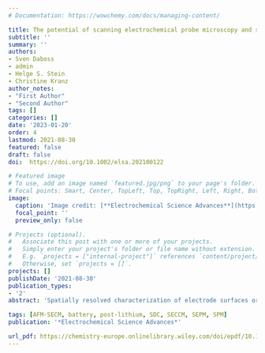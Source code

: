 ```yaml
---
# Documentation: https://wowchemy.com/docs/managing-content/

title: The potential of scanning electrochemical probe microscopy and scanning droplet cells in battery research
subtitle: ''
summary: ''
authors:
- Sven Daboss
- admin
- Helge S. Stein
- Christine Kranz
author_notes:
- "First Author"
- "Second Author"
tags: []
categories: []
date: '2023-01-20'
order: 4
lastmod: 2021-08-30
featured: false
draft: false
doi:  https://doi.org/10.1002/elsa.202100122

# Featured image
# To use, add an image named `featured.jpg/png` to your page's folder.
# Focal points: Smart, Center, TopLeft, Top, TopRight, Left, Right, BottomLeft, Bottom, BottomRight.
image:
  caption: 'Image credit: [**Electrochemical Science Advances**](https://chemistry-europe.onlinelibrary.wiley.com/doi/full/10.1002/elsa.202100122)'
  focal_point: ''
  preview_only: false

# Projects (optional).
#   Associate this post with one or more of your projects.
#   Simply enter your project's folder or file name without extension.
#   E.g. `projects = ["internal-project"]` references `content/project/deep-learning/index.md`.
#   Otherwise, set `projects = []`.
projects: []
publishDate: '2021-08-30'
publication_types:
- '2'
abstract: 'Spatially resolved characterization of electrode surfaces or electrode–electrolyte interfaces is of fundamental interest in battery research to unravel the complex underlying physicochemical processes. Scanning probe microscopy (SPM) techniques and derived methods have recently gained importance in in situ or operando studies of battery electrodes. This minireview provides an overview on well-established and advanced SPM methods such as scanning electrochemical cell microscopy (SECCM) and hybrid atomic force microscopy–scanning electrochemical microscopy (AFM-SECM) and their future potential for in situ/operando studies providing correlated structure/reactivity information. Although, most studies so far are focusing on lithium (Li)-ion batteries, the potential for post-Li battery chemistries is clearly evident. Future approaches for rapid performance assessment using scanning droplet cell electrochemistry in combination with advanced scanning probe microscopy are proposed and contrasted with the emerging challenges in the characterization of novel battery chemistries, as SPM methods have not yet been much used in this research area.'

tags: [AFM-SECM, battery, post-lithium, SDC, SECCM, SEPM, SPM]
publication: '*Electrochemical Science Advances*'

url_pdf: https://chemistry-europe.onlinelibrary.wiley.com/doi/epdf/10.1002/elsa.202100122
---
```

